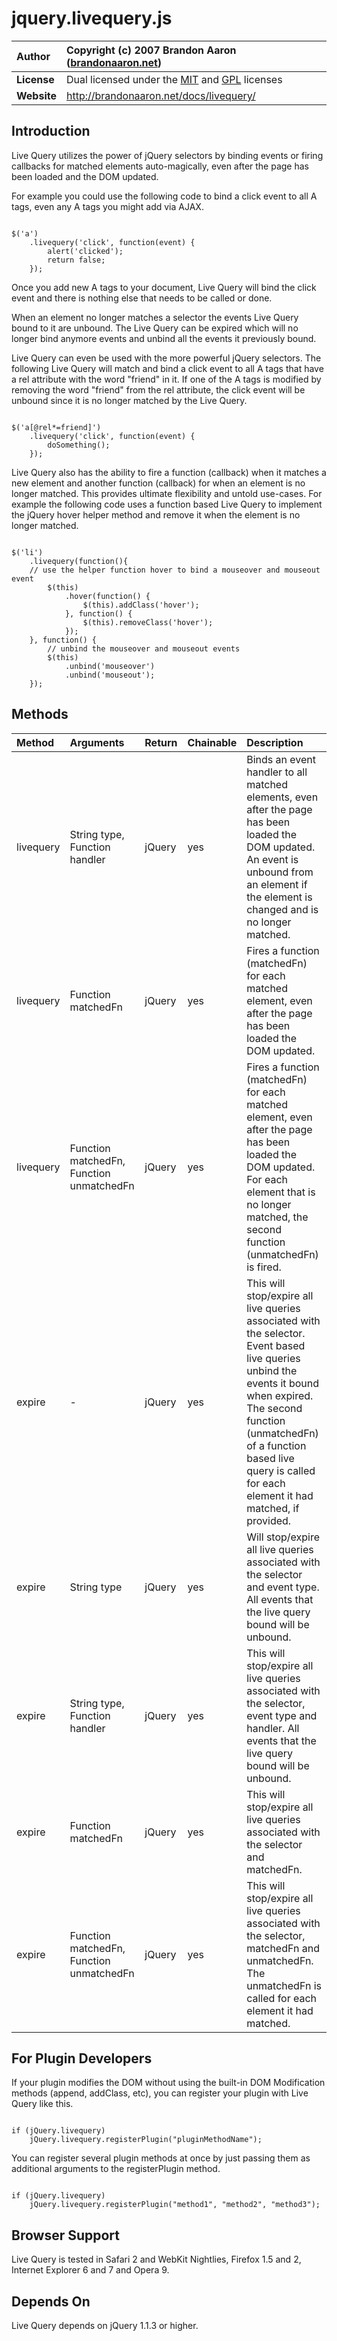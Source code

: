 # jquery.livequery.js #

| **Author** | Copyright (c) 2007 Brandon Aaron ([brandonaaron.net](http://brandonaaron.net)) |
|:-----------|:-------------------------------------------------------------------------------|
| **License** | Dual licensed under the [MIT](http://www.opensource.org/licenses/mit-license.php) and [GPL](http://www.opensource.org/licenses/gpl-license.php) licenses |
| **Website** | http://brandonaaron.net/docs/livequery/ |

## Introduction ##

Live Query utilizes the power of jQuery selectors by binding events or firing callbacks for matched elements auto-magically, even after the page has been loaded and the DOM updated.

For example you could use the following code to bind a click event to all A tags, even any A tags you might add via AJAX.

```

$('a') 
    .livequery('click', function(event) { 
        alert('clicked'); 
        return false; 
    }); 

```

Once you add new A tags to your document, Live Query will bind the click event and there is nothing else that needs to be called or done.

When an element no longer matches a selector the events Live Query bound to it are unbound. The Live Query can be expired which will no longer bind anymore events and unbind all the events it previously bound.

Live Query can even be used with the more powerful jQuery selectors. The following Live Query will match and bind a click event to all A tags that have a rel attribute with the word "friend" in it. If one of the A tags is modified by removing the word "friend" from the rel attribute, the click event will be unbound since it is no longer matched by the Live Query.

```

$('a[@rel*=friend]') 
    .livequery('click', function(event) { 
        doSomething(); 
    }); 

```

Live Query also has the ability to fire a function (callback) when it matches a new element and another function (callback) for when an element is no longer matched. This provides ultimate flexibility and untold use-cases. For example the following code uses a function based Live Query to implement the jQuery hover helper method and remove it when the element is no longer matched.

```

$('li') 
    .livequery(function(){ 
    // use the helper function hover to bind a mouseover and mouseout event 
        $(this) 
            .hover(function() { 
                $(this).addClass('hover'); 
            }, function() { 
                $(this).removeClass('hover'); 
            }); 
    }, function() { 
        // unbind the mouseover and mouseout events 
        $(this) 
            .unbind('mouseover') 
            .unbind('mouseout'); 
    }); 

```

## Methods ##

| **Method** | **Arguments** | **Return** | **Chainable** | **Description** |
|:-----------|:--------------|:-----------|:--------------|:----------------|
| livequery | String type, Function handler | jQuery | yes | Binds an event handler to all matched elements, even after the page has been loaded the DOM updated. An event is unbound from an element if the element is changed and is no longer matched. |
| livequery | Function matchedFn | jQuery | yes | Fires a function (matchedFn) for each matched element, even after the page has been loaded the DOM updated. |
| livequery | Function matchedFn, Function unmatchedFn | jQuery | yes | Fires a function (matchedFn) for each matched element, even after the page has been loaded the DOM updated. For each element that is no longer matched, the second function (unmatchedFn) is fired. |
| expire | - | jQuery | yes | This will stop/expire all live queries associated with the selector. Event based live queries unbind the events it bound when expired. The second function (unmatchedFn) of a function based live query is called for each element it had matched, if provided. |
| expire | String type | jQuery | yes | Will stop/expire all live queries associated with the selector and event type. All events that the live query bound will be unbound. |
| expire | String type, Function handler | jQuery | yes | This will stop/expire all live queries associated with the selector, event type and handler. All events that the live query bound will be unbound. |
| expire | Function matchedFn | jQuery | yes | This will stop/expire all live queries associated with the selector and matchedFn. |
| expire | Function matchedFn, Function unmatchedFn | jQuery | yes | This will stop/expire all live queries associated with the selector, matchedFn and unmatchedFn. The unmatchedFn is called for each element it had matched. |


## For Plugin Developers ##

If your plugin modifies the DOM without using the built-in DOM Modification methods (append, addClass, etc), you can register your plugin with Live Query like this.

```

if (jQuery.livequery) 
    jQuery.livequery.registerPlugin("pluginMethodName"); 

```

You can register several plugin methods at once by just passing them as additional arguments to the registerPlugin method.

```

if (jQuery.livequery) 
    jQuery.livequery.registerPlugin("method1", "method2", "method3"); 

```


## Browser Support ##

Live Query is tested in Safari 2 and WebKit Nightlies, Firefox 1.5 and 2, Internet Explorer 6 and 7 and Opera 9.

## Depends On ##

Live Query depends on jQuery 1.1.3 or higher.